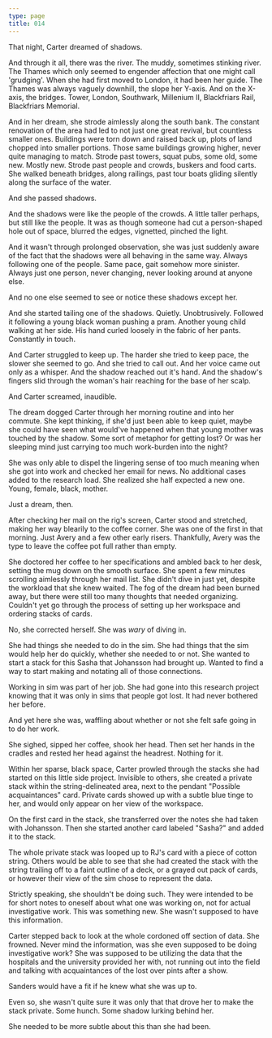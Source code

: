 ```yaml
---
type: page
title: 014
---
```


<!-- -->

That night, Carter dreamed of shadows.

And through it all, there was the river. The muddy, sometimes stinking river. The Thames which only seemed to engender affection that one might call 'grudging'. When she had first moved to London, it had been her guide. The Thames was always vaguely downhill, the slope her Y-axis. And on the X-axis, the bridges. Tower, London, Southwark, Millenium II, Blackfriars Rail, Blackfriars Memorial. 

And in her dream, she strode aimlessly along the south bank. The constant renovation of the area had led to not just one great revival, but countless smaller ones. Buildings were torn down and raised back up, plots of land chopped into smaller portions. Those same buildings growing higher, never quite managing to match. Strode past towers, squat pubs, some old, some new. Mostly new. Strode past people and crowds, buskers and food carts. She walked beneath bridges, along railings, past tour boats gliding silently along the surface of the water.

And she passed shadows.

And the shadows were like the people of the crowds. A little taller perhaps, but still like the people. It was as though someone had cut a person-shaped hole out of space, blurred the edges, vignetted, pinched the light.

And it wasn't through prolonged observation, she was just suddenly aware of the fact that the shadows were all behaving in the same way. Always following one of the people. Same pace, gait somehow more sinister. Always just one person, never changing, never looking around at anyone else.

And no one else seemed to see or notice these shadows except her.

And she started tailing one of the shadows. Quietly. Unobtrusively. Followed it following a young black woman pushing a pram. Another young child walking at her side. His hand curled loosely in the fabric of her pants. Constantly in touch.

And Carter struggled to keep up. The harder she tried to keep pace, the slower she seemed to go. And she tried to call out. And her voice came out only as a whisper. And the shadow reached out it's hand. And the shadow's fingers slid through the woman's hair reaching for the base of her scalp.

And Carter screamed, inaudible.

The dream dogged Carter through her morning routine and into her commute. She kept thinking, if she'd just been able to keep quiet, maybe she could have seen what would've happened when that young mother was touched by the shadow. Some sort of metaphor for getting lost? Or was her sleeping mind just carrying too much work-burden into the night?

She was only able to dispel the lingering sense of too much meaning when she got into work and checked her email for news. No additional cases added to the research load. She realized she half expected a new one. Young, female, black, mother.

Just a dream, then.

After checking her mail on the rig's screen, Carter stood and stretched, making her way blearily to the coffee corner. She was one of the first in that morning. Just Avery and a few other early risers. Thankfully, Avery was the type to leave the coffee pot full rather than empty.

She doctored her coffee to her specifications and ambled back to her desk, setting the mug down on the smooth surface. She spent a few minutes scrolling aimlessly through her mail list. She didn't dive in just yet, despite the workload that she knew waited. The fog of the dream had been burned away, but there were still too many thoughts that needed organizing. Couldn't yet go through the process of setting up her workspace and ordering stacks of cards.

No, she corrected herself. She was *wary* of diving in.

She had things she needed to do in the sim. She had things that the sim would help her do quickly, whether she needed to or not. She wanted to start a stack for this Sasha that Johansson had brought up. Wanted to find a way to start making and notating all of those connections.

Working in sim was part of her job. She had gone into this research project knowing that it was only in sims that people got lost. It had never bothered her before.

And yet here she was, waffling about whether or not she felt safe going in to do her work.

She sighed, sipped her coffee, shook her head. Then set her hands in the cradles and rested her head against the headrest. Nothing for it.

Within her sparse, black space, Carter prowled through the stacks she had started on this little side project. Invisible to others, she created a private stack within the string-delineated area, next to the pendant "Possible acquaintances" card. Private cards showed up with a subtle blue tinge to her, and would only appear on her view of the workspace.

On the first card in the stack, she transferred over the notes she had taken with Johansson. Then she started another card labeled "Sasha?" and added it to the stack.

The whole private stack was looped up to RJ's card with a piece of cotton string. Others would be able to see that she had created the stack with the string trailing off to a faint outline of a deck, or a grayed out pack of cards, or however their view of the sim chose to represent the data.

Strictly speaking, she shouldn't be doing such. They were intended to be for short notes to oneself about what one was working on, not for actual investigative work. This was something new. She wasn't supposed to have this information.

Carter stepped back to look at the whole cordoned off section of data. She frowned. Never mind the information, was she even supposed to be doing investigative work? She was supposed to be utilizing the data that the hospitals and the university provided her with, not running out into the field and talking with acquaintances of the lost over pints after a show.

Sanders would have a fit if he knew what she was up to.

Even so, she wasn't quite sure it was only that that drove her to make the stack private. Some hunch. Some shadow lurking behind her.

She needed to be more subtle about this than she had been.
